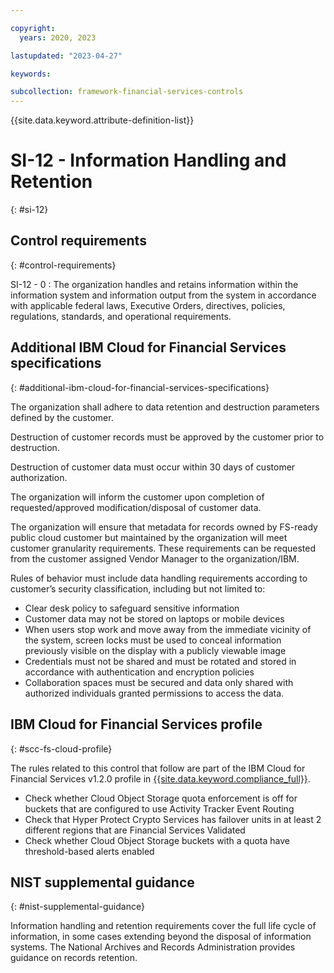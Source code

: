 ```yaml
---

copyright:
  years: 2020, 2023

lastupdated: "2023-04-27"

keywords:

subcollection: framework-financial-services-controls
---
```


{{site.data.keyword.attribute-definition-list}}

               
# SI-12 - Information Handling and Retention
{: #si-12}

## Control requirements
{: #control-requirements}

SI-12 - 0
    : The organization handles and retains information within the information system and information output from the system in accordance with applicable federal laws, Executive Orders, directives, policies, regulations, standards, and operational requirements.

## Additional IBM Cloud for Financial Services specifications
{: #additional-ibm-cloud-for-financial-services-specifications}

The organization shall adhere to data retention and destruction parameters defined by the customer.

Destruction of customer records must be approved by the customer prior to destruction.

Destruction of customer data must occur within 30 days of customer authorization.

The organization will inform the customer upon completion of requested/approved modification/disposal of customer data.

The organization will ensure that metadata for records owned by FS-ready public cloud customer but maintained by the organization will meet customer granularity requirements.   These requirements can be requested from the customer assigned Vendor Manager to the organization/IBM.

Rules of behavior must include data handling requirements according to customer’s security classification, including but not limited to:
- Clear desk policy to safeguard sensitive information
- Customer data may not be stored on laptops or mobile devices
- When users stop work and move away from the immediate vicinity of the system, screen locks must be used to conceal information previously visible on the display with a publicly viewable image
- Credentials must not be shared and must be rotated and stored in accordance with authentication and encryption policies
- Collaboration spaces must be secured and data only shared with authorized individuals granted permissions to access the data.

## IBM Cloud for Financial Services profile
{: #scc-fs-cloud-profile}

The rules related to this control that follow are part of the IBM Cloud for Financial Services v1.2.0 profile in [{{site.data.keyword.compliance_full}}](/docs/security-compliance?topic=security-compliance-getting-started).

- Check whether Cloud Object Storage quota enforcement is off for buckets that are configured to use Activity Tracker Event Routing 
- Check that Hyper Protect Crypto Services has failover units in at least 2 different regions that are Financial Services Validated 
- Check whether Cloud Object Storage buckets with a quota have threshold-based alerts enabled

## NIST supplemental guidance
{: #nist-supplemental-guidance}

Information handling and retention requirements cover the full life cycle of information, in some cases extending beyond the disposal of information systems. The National Archives and Records Administration provides guidance on records retention.





